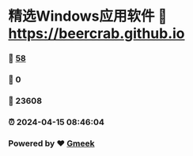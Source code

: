 # 精选Windows应用软件 :link: https://beercrab.github.io 
### :page_facing_up: [58](https://beercrab.github.io/tag.html) 
### :speech_balloon: 0 
### :hibiscus: 23608 
### :alarm_clock: 2024-04-15 08:46:04 
### Powered by :heart: [Gmeek](https://github.com/Meekdai/Gmeek)
